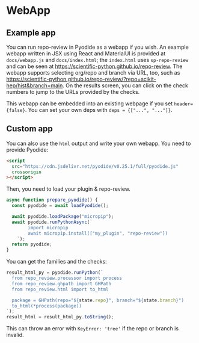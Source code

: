 # WebApp

## Example app

You can run repo-review in Pyodide as a webapp if you wish. An example webapp
written in JSX using React and MaterialUI is provided at `docs/webapp.js` and
`docs/index.html`; the `index.html` uses `sp-repo-review` and can be seen at
<https://scientific-python.github.io/repo-review>. The webapp supports
selecting org/repo and branch via URL, too, such as
<https://scientific-python.github.io/repo-review/?repo=scikit-hep/hist&branch=main>.
On the results screen, you can click on the check numbers to jump to the URLs
provided by the checks.

This webapp can be embedded into an existing webpage if you set
`header={false}`. You can set your own deps with `deps = {["...", "..."]}`.

## Custom app

You can also use the `html` output and write your own webapp. You need to provide Pyodide:

```html
<script
  src="https://cdn.jsdelivr.net/pyodide/v0.25.1/full/pyodide.js"
  crossorigin
></script>
```

Then, you need to load your plugin & repo-review.

```js
async function prepare_pyodide() {
  const pyodide = await loadPyodide();

  await pyodide.loadPackage("micropip");
  await pyodide.runPythonAsync(`
        import micropip
        await micropip.install(["my_plugin", "repo-review"])
    `);
  return pyodide;
}
```

You can get the families and the checks:

```js
result_html_py = pyodide.runPython(`
  from repo_review.processor import process
  from repo_review.ghpath import GHPath
  from repo_review.html import to_html

  package = GHPath(repo="${state.repo}", branch="${state.branch}")
  to_html(*process(package))
`);
result_html = result_html_py.toString();
```

This can throw an error with `KeyError: 'tree'` if the repo or branch is invalid.
